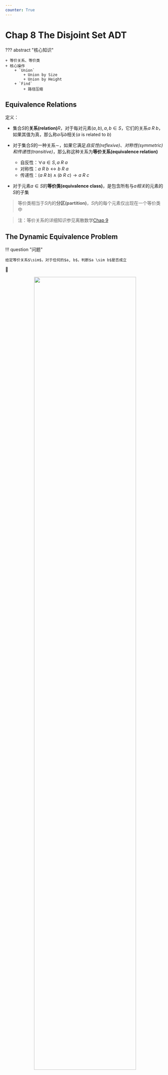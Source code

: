 ```yaml
---
counter: True
---
```


# Chap 8 The Disjoint Set ADT

??? abstract "核心知识"

	+ 等价关系、等价类
	+ 核心操作
		+ `Union`
			+ Union by Size
			+ Union by Height
		+ `Find`
			+ 路径压缩

## Equivalence Relations

定义：

+ 集合$S$的**关系(relation)**$R$，对于每对元素$(a ,b), a, b \in S$，它们的关系$a \ R\ b$，如果其值为真，那么称$a$与$b$相关($a$ is related to $b$)
+ 对于集合$S$的一种关系$\sim$，如果它满足*自反性(reflexive)*、*对称性(symmetric)*和*传递性(transitive)*，那么称这种关系为**等价关系(equivalence relation)**
	+ 自反性：$\forall a \in S, a\ R\ a$
	+ 对称性：$a\ R\ b \leftrightarrow b\ R\ a$
	+ 传递性：$(a\ R\ b) \wedge (b\ R\ c) \rightarrow a\ R\ c$

+ 对于元素$a \in S$的**等价类(equivalence class)**，是包含所有与$a$*相关*的元素的$S$的子集
>等价类相当于$S$内的**分区(partition)**，$S$内的每个元素仅出现在一个等价类中

>注：等价关系的详细知识参见离散数学[Chap 9](../dm/9.md#equivalence-relations)

## The Dynamic Equivalence Problem

!!! question "问题"

	给定等价关系$\sim$，对于任何的$a, b$，判断$a \sim b$是否成立

🌰

<div style="text-align: center; margin-top: 15px;">
<img src="Images/C8/Quicker_20240410_154916.png" width="80%" style="margin: 0 auto;">
</div>

算法——**并查集(Union/Find, the disjoint set)**，这是一种*动态的(dynamic)*，*在线(on-line)*算法
>**动态**：在算法执行过程中，`Union()`会随时更新集合

伪代码模版：

``` c
Algorithm: (Union / Find)
{   
	// step 1: read the relations in
	initialize N disjoint sets;
	while (read in a~b)
	{
		if (!(Find(a) == Find(b)))
			Union the two sets;
	} // end-while
	// step 2: decide if a~b
	while (read in a and b)
		if (Find(a) == Find(b))
			output(true) ;
		else
			output(false);
}
```
并查集的属性：

+ 集合的**元素(elements)**：$1, 2, 3, \dots, N$
>初始状态：有$N$个集合，每个集合仅有1个元素

+ 对于一组集合$S_1, S_2, \dots \dots$，如果满足$S_i \cap S_j = \emptyset(i \ne j)$，称这些集合为**不相交(disjoint)**
>如何在程序中表示这种数据结构？——**树**，并注意“指针”应<u>从孩子节点指向父节点</u>

+ **运算(operations)**
	+ `Union(i, j)`： 用$S = S_i \cup S_j$取代$S_i$和$S_j$
	+ `Find(i)`：找到包含元素$i$的集合$S_k$

## Basic Data Structure

``` c
// Declaration
#ifndef _DisjSet_H

typedef int DisjSet[NumSet + 1];
typedef int SetType;
typedef int ElementType;

void Initialize(DisjSet S);
void SetUnion(DisjSet S, SetType Root1, SetType Root2);
SetType Find(ElementType X, DisjSet S);

#endif // _DisjSet_H
```

### Union(i, j)

!!! note "思路"

	令$S_i$为$S_j$的子树（反过来也行），也就是说，我们将其中一棵树的根节点指向另一棵树的根节点

<div style="text-align: center; margin-top: 15px;">
<img src="Images/C8/Quicker_20240410_164944.png" width="80%" style="margin: 0 auto;">
</div>

!!! note "实现方法"

	=== "方法1——数组+指针:-1:"

		<div style="text-align: center; margin-top: 15px;">
		<img src="Images/C8/Quicker_20240410_165101.png" width="80%" style="margin: 0 auto;">
		</div>

	=== "方法2——利用**数组的索引**:+1:"

		$$
		S[i] = \begin{cases}\text{the element's parent} &,\ \text{if the element isn't a root} \\ 0 &,\ \text{if the element is a root}\end{cases}
		$$

		>注：索引从**1**开始

		???+ example "例子"

			=== "变化前"

				<div style="text-align: center; margin-top: 15px;">
				<img src="Images/C8/Quicker_20240410_165640.png" width="80%" style="margin: 0 auto;">
				</div>

			=== "变化后"

				<div style="text-align: center; margin-top: 15px;">
				<img src="Images/C8/Quicker_20240410_165703.png" width="80%" style="margin: 0 auto;">
				</div>
	
代码实现：

``` c
void Initialize(DisjSet S)
{
	int i;

	for (i = NumSets; i > 0; i--)
		S[i] = 0;
}
```

``` c
void SetUnion(DisSet S, SetType Rt1, SetType Rt2)
{
	S[Rt2] = Rt1;
}
```
时间复杂度：$O(1)$

### Find(i)

!!! note "实现方法"

	=== "方法1:-1:"

		树的节点有一个`parent`字段，利用它得到整棵树的根节点(还是不推荐❌)

		<div style="text-align: center; margin-top: 15px;">
		<img src="Images/C8/Quicker_20240412_152330.png" width="40%" style="margin: 0 auto;">
		</div>

	=== "方法2:+1:"

		代码实现：

		``` c
		SetType Find(ElementType X, DisSet S)
		{
			for (; S[X] > 0; X = S[X]);
			return X;
		}
		```

		(最坏情况)时间复杂度：$O(N)$（与$X$的深度有关，$N$为整个并查集的节点个数）

### Analysis

因为`union()`和`find()`操作往往是成对出现的，因此要分析该算法的复杂度，需要考虑执行一系列的`union()` + `find()`运算

代码实现完整的并查集操作：

``` c
// 使用上述算法实现的并查运算
{
	Initialize S[i] = {i} for i = 1,..., 12;
	for (k = 1; k <= Size; k++) // 对于每一对i~j
		if (Find(i) != Find(j))
			SetUnion(Find(i), Find(j)); 
}
```

:star:注：记得在调用`Union()`函数前，一定要先调用`Find()`找到元素所在集合（树）的根节点，因为我们要合并2个完整的并查集，而不是2个节点。

---
考虑最坏情况：`union(2, 1), find(1); union(3, 2), find(2); ...... union(N, N - 1), find(1);`，这些操作最终使一棵树退化成一个链表，此时时间复杂度为$\Theta(N^2)$

<div style="text-align: center; margin-top: 15px;">
<img src="Images/C8/Quicker_20240410_170917.png" width="40%" style="margin: 0 auto;">
</div>

## Smart Union Algorithms

### Union-by-Size

根据**规模(size)**合并树：总是将规模小的树合并到规模大的树上，令`S[Root] = -size`，初始化为-1

引理：令树$T$为通过union-by-size方法构造出的，且有$N$个节点，则：

$$
\mathrm{height}(T) \le \lfloor \log_2N \rfloor + 1
$$

>证明：利用数学归纳法

因此`Find()`的时间复杂度变为$O(\log N)$

整个算法的时间复杂度：$O(N + M \log N)$（进行$N$次合并操作和$M$次查找操作后）

代码实现：

``` c
void SetUnion(DisjSet S, SetType Root1, SetType Root2)
{
    if (Root1 == Root2)         // 如果是同一棵树，啥都不用做
        return;
    if (S[Root2] < S[Root1])    // 如果Root2对应树的规模更大
    {
        S[Root2] += S[Root1];
        S[Root1] = Root2;
    }
    else                        // 如果Root1对应树的规模更大
    {
        S[Root1] += S[Root2];
        S[Root2] = Root1;
    }
}
```

### Union-by-Height(rank)

根据**高度(height)**合并树：总是将矮的那棵树合并到高的那棵树上，因此每次`Union()`后树的高度最多增加1（当2棵树高度相同时）。令`S[Root] = -height`，初始化为-1

代码实现：
``` c
void SetUnion(DisjSet S, SetType Root1, SetType Root2)
{
	if (S[Root2] < S[Root1])
		S[Root1] = Root2;
	else
	{
		if (S[Root1] == S[Root2])
			S[Root1]--;
		S[Root2] = Root1;
	}
}
```



## Path Compression

经过上述改进，`Union`算法的性能已经不能再提升了，因此我们考虑改进`Find`算法。于是我们便用到了**路径压缩(path compression)**的方法——对于从根节点到$X$路径上的每个节点，将它的父节点设为**根节点**

示意图：

<div style="text-align: center; margin-top: 15px;">
<img src="Images/C8/Quicker_20240421_170311.png" width="40%" style="margin: 0 auto;">
</div>

??? code "代码实现"

	=== "递归版"

		``` c
		// algorithm1--recursion
		SetType Find(ElementType X, DisSet S)
		{
			if (S[X] <= 0)
				return X;
			else
				// 让X的父节点为X原来父节点的父节点，这样的最终效果是：
				// 从根节点到X的路径上，除根节点外的所有节点的父节点均为根节点，实现路径压缩
				return S[X] = Find(S[X], S); 
		}
		```

	=== "迭代版"

		``` c
		// algorithm2--iteration
		SetType Find(ElementType X, DisSet S)
		{
			ElementType root, trail, lead;  // trail表示当前处理的节点，lead表示下一个要处理的节点
			for (root = X; S[root] > 0; root = S[root]); // find the root
			for (trail = X; trail != root; trail = lead) 
			// 将路径上的所有节点的父节点都设为根节点
			{
				lead = S[trail];
				S[trail] = root;
			} // collapsing
			return root
		}
		```

+ 虽然这种算法相较于上一种，查找单个元素的速度变慢（因为多了一次赋值）；但是对于查找整个序列的元素，这个算法的速度更快（因为多出来的赋值**压缩**了整棵树，对于频繁的合并操作显然是有利的）
+ 该方法与union-by-height的方法不兼容，因为树的高度发生改变。所以推荐使用**union-by-size**

## Worst Case for Union-by-Rank and Path Compression

>并查集的实现较为简单，但要分析它的时间复杂度相当困难。下面的内容仅供参考，考试不做要求。

**引理**：令$T(M, N)$为处理混合运算$M \ge N$ 查找运算和$N - 1$次合并运算的所需最大时间，那么对于正常数$k_1, k_2$：
$$
k_1M \alpha(M, N) \le T(M, N) \le k_2M \alpha(M, N)
$$
即并查集最坏情况的时间复杂度为：$\Theta(M\alpha (M, N))$

**阿克曼函数(Ackermann's Function)**：$\alpha (M, N)$ 

$$
A(i, j) = 
\begin{cases}
2^j & i = 1 \text{ and } j \ge 1 \\
A(i - 1, 2) & i \ge 2 \text{ and } j = 1 \\
A(i - 1, A(i, j - 1)) & i \ge 2 \text{ and } j \ge 2
\end{cases}
$$


>注：即使$i, j$数字很小，$A(i, j)$结果可能也非常大，比如$A(2, 4) = 2^{65536}$

$\alpha (M, N) = \min\{ i\ge 1 | A(i, \lfloor M / N \rfloor )> \log N\} \le O(\log^* N) \le 4$

其中$\log^*N$是阿克曼函数的*反函数*，代表用于$N$的对数的次数，使其最终结果$\le 1$。比如上例中$\log^* 2^{65536} = 5$，因为$\log\log\log\log\log(2^{65536}) = 1$

>参考资料：[阿克曼函数的详细介绍](http://mathworld.wolfram.com/AckermannFunction.html)


## An Application

应用：计算机网络中的文件传输（具体内容见课本$P_{279}$，也可以看看下面的编程题）

后续章节中会有更好的应用